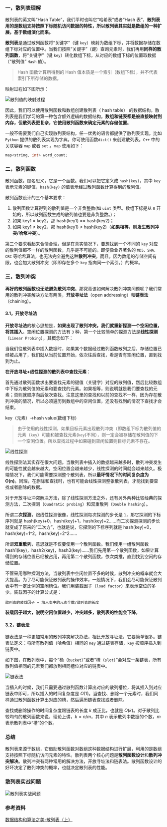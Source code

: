 ### 一，散列表理解

散列表的英文叫“Hash Table”，我们平时也叫它“哈希表”或者“Hash 表”，**散列表用的是数组支持按照下标随机访问数据的特性，所以散列表其实就是数组的一种扩展，基于数组演化而来。**

**散列表**是通过散列函数将“关键字”（键 `key`）映射为数组下标，并将数据存储在数组下标对应的位置中。当我们按照“关键字”（键）查询元素时，我们再用**同样的散列函数**，将“关键字”（键 `key`）转化数组下标，从对应的数组下标的位置取数据（“散列值” `Hash` 值）。
> Hash 函数计算所得到的 Hash 值本质是一个索引（数组下标），并不代表索引下所存储的数据。

映射过程如下图所示：

![散列值的映射过程](.././/images/dict.png)

因此，我们可以使用散列函数和数组创建散列表（ hash
table） 的数据结构。散列表是我们学习的第一种包含额外逻辑的数据结构。**数组和链表都是被直接映射到内存，但散列表更复杂，它使用散列函数来确定元素的存储位置**。

一般不需要我们自己实现散列表结构，任一优秀的语言都提供了散列表实现。比如 `Python` 提供的散列表实现为字典，你可使用函数`dict()` 来创建散列表。`C++` 中的关联容器 `map` 或者 `set` 。`map` 使用如下：

```cpp
map<string, int> word_count;
```

### 二，散列函数

散列函数，顾名思义，它是一个函数。我们可以把它定义成 `hash(key)`，其中 `key` 表示元素的键值，`hash(key)` 的值表示经过散列函数计算得到的散列值。

散列函数设计的三个基本要求：

1. 散列函数计算得到的散列值是一个非负整数(如 `uint` 类型。数组下标是从 `0` 开始的，所以散列函数生成的散列值也要是非负整数。)；
2. 如果 key1 = key2，那 hash(key1) == hash(key2)；
3. 如果 key1 ≠ key2，那 hash(key1) ≠ hash(key2)（**如果相等，则发生散列冲突/哈希冲突**）。

第三个要求看起来合情合理，但是在真实情况下，要想找到一个不同的 `key` 对应的散列值都不一样的散列函数，几乎是不可能的。即便像业界著名的 `MD5、SHA、CRC` 等哈希算法，也无法完全避免这种**散列冲突**。而且，因为数组的存储空间有限，也会加大散列冲突（即即存在多个 `key` 指向同一个索引。）的概率。

### 三，散列冲突

**再好的散列函数也无法避免散列冲突**。那究竟该如何解决散列冲突问题呢？我们常用的散列冲突解决方法有两类，**开放寻址法**（open addressing）和**链表法**（chaining）。

#### 3.1，开放寻址法

**开放寻址法**的核心思想是，**如果出现了散列冲突，我们就重新探测一个空闲位置，将其插入**。空闲位置探测的方法有 `3` 种，第一个比较简单的探测方法是**线性探测**（`Linear Probing`），其概念如下：

当我们往散列表中插入数据时，如果某个数据经过散列函数散列之后，存储位置已经被占用了，我们就从当前位置开始，依次往后查找，看是否有空闲位置，直到找到为止。

**在开放寻址+线性探测的散列表中查找元素**：

首先通过散列函数求出要查找元素的键值（关键字）对应的散列值，然后比较数组中下标为散列值的元素和要查找的元素。如果相等，则说明就是我们要查找的元素；否则就顺序向后依次查找。注意这里的查找和以前的查找不一样，因为存在散列冲突的情况，所以必须遍历到数组中的空闲位置，还没有找到的情况下查找才会结束。

key（元素）->hash value(数组下标)

> 由于使用的线性探测，如果目标元素出现散列冲突（即数组下标为散列值的元素（`key`）可能和被查找元素(`key`)不同），则一定会被存储在散列值的下一个空闲位置。所以查找过程中如果碰到空闲位置则目标元素不存在。

![线性探测](.././/images/Hash_collision.png)

线性探测法其实存在很大问题。当散列表中插入的数据越来越多时，散列冲突发生的可能性就会越来越大，空闲位置会越来越少，线性探测的时间就会越来越久。极端情况下，我们可能需要探测整个散列表，所以**最坏情况下的时间复杂度为 O(n)**。同理，在删除和查找时，也有可能会线性探测整张散列表，才能找到要查找或者删除的数据。

对于开放寻址冲突解决方法，除了线性探测方法之外，还有另外两种比较经典的探测方法，二次探测（`Quadratic probing`）和双重散列（`Double hashing`）。

所谓**二次探测**，跟线性探测很像，线性探测每次探测的步长是 `1`，那它探测的下标序列就是 hash(key)+0，hash(key)+1，hash(key)+2……而二次探测探测的步长就变成了原来的“二次方”，也就是说，它探测的下标序列就是 hash(key)+0，hash(key)+1^2，hash(key)+2^2……

所谓**双重散列**，意思就是不仅要使用一个散列函数。我们使用一组散列函数 hash1(key)，hash2(key)，hash3(key)……我们先用第一个散列函数，如果计算得到的存储位置已经被占用，再用第二个散列函数，依次类推，直到找到空闲的存储位置。

不管采用哪种探测方法，当散列表中空闲位置不多的时候，散列冲突的概率就会大大提高。为了尽可能保证散列表的操作效率，一般情况下，我们会尽可能保证散列表中有一定比例的空闲槽位。我们用装载因子（`load factor`）来表示空位的多少。装载因子的计算公式是：

```shell
散列表的装载因子 = 填入表中的元素个数/散列表的长度
```

**装载因子越大，说明空闲位置越少，冲突越多，散列表的性能会下降**。

#### 3.2，链表法

链表法是一种更加常用的散列冲突解决办法，相比开放寻址法，它要简单很多。链表法定义：将所有散列值（哈希值）相同的 `Key` 通过链表存储，`key` 按顺序插入到链表中。

如下图，在散列表中，每个“桶（`bucket`）”或者“槽（`slot`）”会对应一条链表，所有散列值相同的元素我们都放到相同槽位对应的链表中。

![链表法](.././/images/slot.png)

当插入的时候，我们只需要通过散列函数计算出对应的散列槽位，将其插入到对应链表中即可，所以插入的时间复杂度是 $O(1)$。当查找、删除一个元素时，我们同样通过散列函数计算出对应的槽，然后遍历链表查找或者删除。

查找或删除操作的时间复杂度跟链表的长度 $k$ 成正比，也就是 $O(k)$。对于散列比较均匀的散列函数来说，理论上讲，$k=n/m$，其中 $n$ 表示散列中数据的个数，$m$ 表示散列表中“槽”的个数。

### 总结

散列表来源于数组，它借助散列函数对数组这种数据结构进行扩展，利用的是数组支持按照下标随机访问元素的特性。散列表两个核心问题是**散列函数设计**和**散列冲突解决**。散列冲突有两种常用的解决方法，开放寻址法和链表法。散列函数设计的好坏决定了散列冲突的概率，也就决定散列表的性能。

### 散列表实战问题

![散列表实战问题](.././/images/散列表实战问题.png)

### 参考资料

[数据结构和算法之美-散列表（上）](https://time.geekbang.org/column/article/64233)